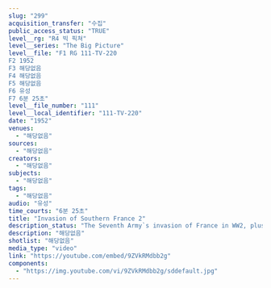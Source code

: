 ```yaml
---
slug: "299"
acquisition_transfer: "수집"
public_access_status: "TRUE"
level__rg: "R4 빅 픽쳐"
level__series: "The Big Picture"
level__file: "F1 RG 111-TV-220
F2 1952
F3 해당없음
F4 해당없음
F5 해당없음
F6 유성
F7 6분 25초"
level__file_number: "111"
level__local_identifier: "111-TV-220"
date: "1952"
venues: 
  - "해당없음"
sources: 
  - "해당없음"
creators: 
  - "해당없음"
subjects: 
  - "해당없음"
tags: 
  - "해당없음"
audio: "유성"
time_courts: "6분 25초"
title: "Invasion of Southern France 2"
description_status: "The Seventh Army`s invasion of France in WW2, plus an interview with ww2 and Korean War correspondents."
description: "해당없음"
shotlist: "해당없음"
media_type: "video"
link: "https://youtube.com/embed/9ZVkRMdbb2g"
components: 
  - "https://img.youtube.com/vi/9ZVkRMdbb2g/sddefault.jpg"
---
```

